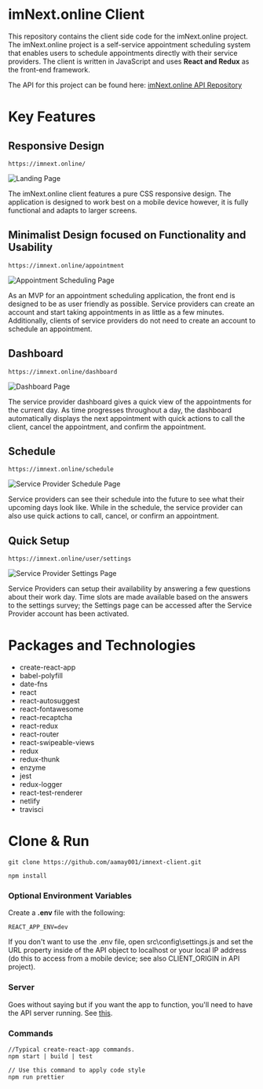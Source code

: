 # imNext.online Client

This repository contains the client side code for the imNext.online project. The imNext.online project is a self-service appointment scheduling system that enables users to schedule appointments directly with their service providers. The client is written in JavaScript and uses **React and Redux** as the front-end framework.

The API for this project can be found here: [imNext.online API Repository](https://github.com/aamay001/imnext-api)

# Key Features

## Responsive Design

``` https://imnext.online/ ```

![Landing Page](http://andyamaya.com/downloads/imnext.online-Landing1.png)

The imNext.online client features a pure CSS responsive design. The application is designed to work best on a mobile device however, it is fully functional and adapts to larger screens.

## Minimalist Design focused on Functionality and Usability

``` https://imnext.online/appointment ```

![Appointment Scheduling Page](http://andyamaya.com/downloads/imnext.online-Appointment.png)

As an MVP for an appointment scheduling application, the front end is designed to be as user friendly as possible. Service providers can create an account and start taking appointments in as little as a few minutes. Additionally, clients of service providers do not need to create an account to schedule an appointment. 

## Dashboard

``` https://imnext.online/dashboard ```

![Dashboard Page](http://andyamaya.com/downloads/imNext.online-Dashboard1.png)

The service provider dashboard gives a quick view of the appointments for the current day. As time progresses throughout a day, the dashboard automatically displays the next appointment with quick actions to call the client, cancel the appointment, and confirm the appointment. 

## Schedule

``` https://imnext.online/schedule ```

![Service Provider Schedule Page](http://andyamaya.com/downloads/imnext.online-Schedule1.png)

Service providers can see their schedule into the future to see what their upcoming days look like. While in the schedule, the service provider can also use quick actions to call, cancel, or confirm an appointment.

## Quick Setup

``` https://imnext.online/user/settings ```

![Service Provider Settings Page](http://andyamaya.com/downloads/imnext.online-Settings.png)

Service Providers can setup their availability by answering a few questions about their work day. Time slots are made available based on the answers to the settings survey; the Settings page can be accessed after the Service Provider account has been activated.

# Packages and Technologies

+ create-react-app
+ babel-polyfill
+ date-fns
+ react
+ react-autosuggest
+ react-fontawesome
+ react-recaptcha
+ react-redux
+ react-router
+ react-swipeable-views
+ redux
+ redux-thunk
+ enzyme
+ jest
+ redux-logger
+ react-test-renderer
+ netlify
+ travisci

# Clone & Run

``` git clone https://github.com/aamay001/imnext-client.git ```

``` npm install ```

### Optional Environment Variables

Create a **.env** file with the following:

```
REACT_APP_ENV=dev
```

If you don't want to use the .env file, open src\config\settings.js and set the URL property inside of the API object to localhost or your local IP address (do this to access from a mobile device; see also CLIENT_ORIGIN in API project).

### Server

Goes without saying but if you want the app to function, you'll need to have the API server running. See [this](https://github.com/aamay001/imnext-api).

 ### Commands
 
 ```
//Typical create-react-app commands.
npm start | build | test 

// Use this command to apply code style
npm run prettier

 ```
